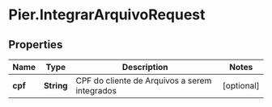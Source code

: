 # Pier.IntegrarArquivoRequest

## Properties
Name | Type | Description | Notes
------------ | ------------- | ------------- | -------------
**cpf** | **String** | CPF do cliente de Arquivos a serem integrados | [optional] 


